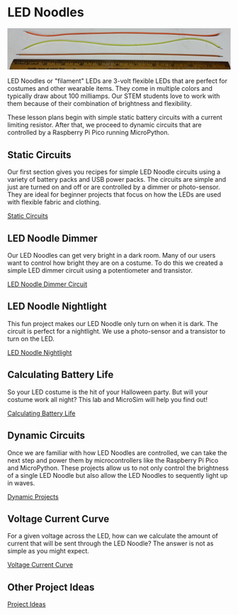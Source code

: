 # LED Noodles

![](./12-inch-led-noodles.jpg)

LED Noodles or "filament" LEDs are 3-volt flexible LEDs that are perfect
for costumes and other wearable items.  They come in multiple colors
and typically draw about 100 milliamps.  Our STEM students love
to work with them because of their combination of brightness and flexibility.

These lesson plans begin with simple static battery circuits with a current limiting
resistor.  After that, we proceed to dynamic circuits that are controlled by a
Raspberry Pi Pico running MicroPython.

## Static Circuits

Our first section gives you recipes for simple
LED Noodle circuits using a variety of battery
packs and USB power packs.  The circuits are
simple and just are turned on and off or
are controlled by a dimmer or photo-sensor.  They
are ideal for beginner projects that focus on
how the LEDs are used with flexible fabric and
clothing.

[Static Circuits](./static-circuits.md)

## LED Noodle Dimmer

Our LED Noodles can get very bright in a dark room.
Many of our users want to control how bright they are
on a costume.  To do this we created a simple LED
dimmer circuit using a potentiometer and transistor.

[LED Noodle Dimmer Circuit](./led-noodle-dimmer.md)

## LED Noodle Nightlight

This fun project makes our LED Noodle only turn on
when it is dark.  The circuit is perfect for a nightlight.
We use a photo-sensor and a transistor to turn on
the LED.

[LED Noodle Nightlight](./led-noodle-nightlight.md)

## Calculating Battery Life

So your LED costume is the hit of your Halloween party.
But will your costume work all night?  This lab
and MicroSim will help you find out!

[Calculating Battery Life](calculating-battery-life.md)

## Dynamic Circuits

Once we are familiar with how LED Noodles are
controlled, we can take the next step and power
them by microcontrollers like the Raspberry Pi
Pico and MicroPython.  These projects allow us to not only
control the brightness of a single LED Noodle
but also allow the LED Noodles to sequently
light up in waves.

[Dynamic Projects](./dynamic-projects.md)

## Voltage Current Curve

For a given voltage across the LED, how can we
calculate the amount of current that will be sent
through the LED Noodle?  The answer is not
as simple as you might expect.

[Voltage Current Curve](./voltage-current-curve.md)

## Other Project Ideas

[Project Ideas](./project-ideas.md)